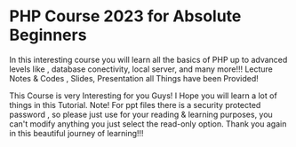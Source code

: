 # PHP Course 2023  for Absolute Beginners
In this interesting course you will learn all the basics of PHP up to advanced levels like , database conectivity, local server, and many more!!! Lecture Notes & Codes , Slides, Presentation all Things have been Provided!

This Course is very Interesting for you Guys!
I Hope you will learn a lot of things in this Tutorial.
Note!
For ppt files there is a security protected password , so please just use for your reading & learning purposes, you can't modify anything you just select the read-only option. Thank you again in this beautiful journey of learning!!!
